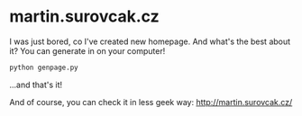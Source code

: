 martin.surovcak.cz
==================
I was just bored, co I've created new homepage. And what's the best about it?
You can generate in on your computer!
```bash
python genpage.py
```

...and that's it!

And of course, you can check it in less geek way: http://martin.surovcak.cz/
